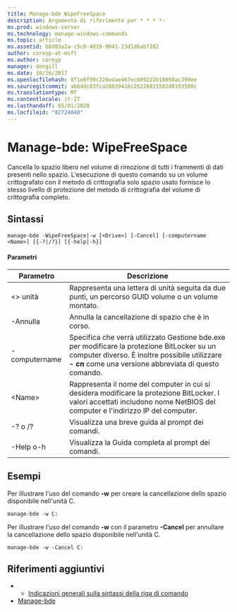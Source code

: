 ```yaml
---
title: Manage-bde WipeFreeSpace
description: Argomento di riferimento per * * * *-
ms.prod: windows-server
ms.technology: manage-windows-commands
ms.topic: article
ms.assetid: b8d83a2a-c5c8-4019-9041-23d1d6abf282
author: coreyp-at-msft
ms.author: coreyp
manager: dongill
ms.date: 10/16/2017
ms.openlocfilehash: 8f1e0f99c226edae467ecb09222b18098ac399ee
ms.sourcegitcommit: ab64dc83fca28039416c26226815502d0193500c
ms.translationtype: MT
ms.contentlocale: it-IT
ms.lasthandoff: 05/01/2020
ms.locfileid: "82724040"
---
```

# <a name="manage-bde-wipefreespace"></a>Manage-bde: WipeFreeSpace



Cancella lo spazio libero nel volume di rimozione di tutti i frammenti di dati presenti nello spazio. L'esecuzione di questo comando su un volume crittografato con il metodo di crittografia solo spazio usato fornisce lo stesso livello di protezione del metodo di crittografia del volume di crittografia completo.

## <a name="syntax"></a>Sintassi

```
manage-bde -WipeFreeSpace|-w [<Drive>] [-Cancel] [-computername <Name>] [{-?|/?}] [{-help|-h}]
```

#### <a name="parameters"></a>Parametri

|Parametro|Descrizione|
|---------|-----------|
|\<> unità|Rappresenta una lettera di unità seguita da due punti, un percorso GUID volume o un volume montato.|
|-Annulla|Annulla la cancellazione di spazio che è in corso.|
|-computername|Specifica che verrà utilizzato Gestione bde.exe per modificare la protezione BitLocker su un computer diverso. È inoltre possibile utilizzare **- cn** come una versione abbreviata di questo comando.|
|\<Name>|Rappresenta il nome del computer in cui si desidera modificare la protezione BitLocker. I valori accettati includono nome NetBIOS del computer e l'indirizzo IP del computer.|
|-? o /?|Visualizza una breve guida al prompt dei comandi.|
|-Help o-h|Visualizza la Guida completa al prompt dei comandi.|

## <a name="examples"></a>Esempi

Per illustrare l'uso del comando **-w** per creare la cancellazione dello spazio disponibile nell'unità C.
```
manage-bde -w C:
```
Per illustrare l'uso del comando **-w** con il parametro **-Cancel** per annullare la cancellazione dello spazio disponibile nell'unità C.
```
manage-bde -w -Cancel C:
```

## <a name="additional-references"></a>Riferimenti aggiuntivi

-   - [Indicazioni generali sulla sintassi della riga di comando](command-line-syntax-key.md)
-   [Manage-bde](manage-bde.md)